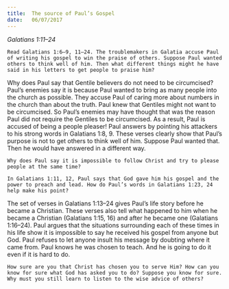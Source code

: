 ```yaml
---
title:  The source of Paul’s Gospel
date:   06/07/2017
---
```


_Galatians 1:11–24_

`Read Galatians 1:6–9, 11–24. The troublemakers in Galatia accuse Paul of writing his gospel to win the praise of others. Suppose Paul wanted others to think well of him. Then what different things might he have said in his letters to get people to praise him?`

Why does Paul say that Gentile believers do not need to be circumcised? Paul’s enemies say it is because Paul wanted to bring as many people into the church as possible. They accuse Paul of caring more about numbers in the church than about the truth. Paul knew that Gentiles might not want to be circumcised. So Paul’s enemies may have thought that was the reason Paul did not require the Gentiles to be circumcised. As a result, Paul is accused of being a people pleaser! Paul answers by pointing his attackers to his strong words in Galatians 1:8, 9. These verses clearly show that Paul’s purpose is not to get others to think well of him. Suppose Paul wanted that. Then he would have answered in a different way.

`Why does Paul say it is impossible to follow Christ and try to please people at the same time?`

`In Galatians 1:11, 12, Paul says that God gave him his gospel and the power to preach and lead. How do Paul’s words in Galatians 1:23, 24 help make his point?`

The set of verses in Galatians 1:13–24 gives Paul’s life story before he became a Christian. These verses also tell what happened to him when he became a Christian (Galatians 1:15, 16) and after he became one (Galatians 1:16–24). Paul argues that the situations surrounding each of these times in his life show it is impossible to say he received his gospel from anyone but God. Paul refuses to let anyone insult his message by doubting where it came from. Paul knows he was chosen to teach. And he is going to do it even if it is hard to do.

`How sure are you that Christ has chosen you to serve Him? How can you know for sure what God has asked you to do? Suppose you know for sure. Why must you still learn to listen to the wise advice of others?`